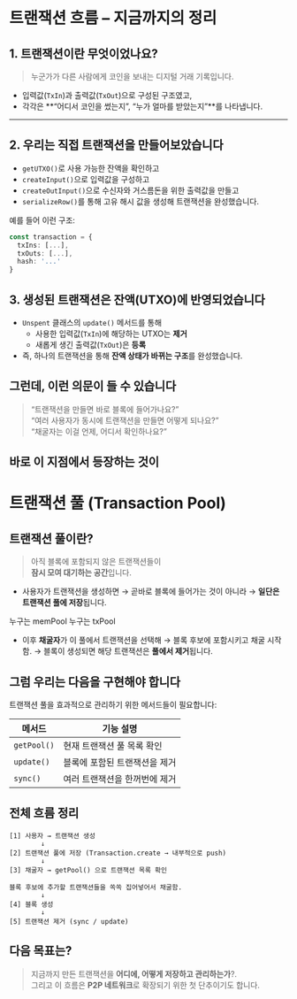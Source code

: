 # 트랜잭션 흐름 – 지금까지의 정리

## 1. 트랜잭션이란 무엇이었나요?

> 누군가가 다른 사람에게 코인을 보내는 디지털 거래 기록입니다.

- 입력값(`TxIn`)과 출력값(`TxOut`)으로 구성된 구조였고,
- 각각은 **“어디서 코인을 썼는지”, “누가 얼마를 받았는지”**를 나타냅니다.

---

## 2. 우리는 직접 트랜잭션을 만들어보았습니다

- `getUTXO()`로 사용 가능한 잔액을 확인하고
- `createInput()`으로 입력값을 구성하고
- `createOutInput()`으로 수신자와 거스름돈을 위한 출력값을 만들고
- `serializeRow()`를 통해 고유 해시 값을 생성해 트랜잭션을 완성했습니다.

예를 들어 이런 구조:

```ts
const transaction = {
  txIns: [...],
  txOuts: [...],
  hash: '...'
}
```

## 3. 생성된 트랜잭션은 잔액(UTXO)에 반영되었습니다

- `Unspent` 클래스의 `update()` 메서드를 통해
  - 사용한 입력값(`TxIn`)에 해당하는 UTXO는 **제거**
  - 새롭게 생긴 출력값(`TxOut`)은 **등록**
- 즉, 하나의 트랜잭션을 통해 **잔액 상태가 바뀌는 구조**를 완성했습니다.

## 그런데, 이런 의문이 들 수 있습니다

> “트랜잭션을 만들면 바로 블록에 들어가나요?”  
> “여러 사용자가 동시에 트랜잭션을 만들면 어떻게 되나요?”  
> “채굴자는 이걸 언제, 어디서 확인하나요?”

## 바로 이 지점에서 등장하는 것이

# 트랜잭션 풀 (Transaction Pool)

## 트랜잭션 풀이란?

> 아직 블록에 포함되지 않은 트랜잭션들이  
> **잠시 모여 대기하는 공간**입니다.

- 사용자가 트랜잭션을 생성하면
  → 곧바로 블록에 들어가는 것이 아니라
  → **일단은 트랜잭션 풀에 저장**됩니다.

누구는 memPool
누구는 txPool

- 이후 **채굴자**가 이 풀에서 트랜잭션을 선택해
  → 블록 후보에 포함시키고 채굴 시작함.
  → 블록이 생성되면 해당 트랜잭션은 **풀에서 제거**됩니다.

## 그럼 우리는 다음을 구현해야 합니다

트랜잭션 풀을 효과적으로 관리하기 위한 메서드들이 필요합니다:

| 메서드      | 기능 설명                     |
| ----------- | ----------------------------- |
| `getPool()` | 현재 트랜잭션 풀 목록 확인    |
| `update()`  | 블록에 포함된 트랜잭션을 제거 |
| `sync()`    | 여러 트랜잭션을 한꺼번에 제거 |

## 전체 흐름 정리

```
[1] 사용자 → 트랜잭션 생성
        ↓
[2] 트랜잭션 풀에 저장 (Transaction.create → 내부적으로 push)
        ↓
[3] 채굴자 → getPool() 으로 트랜잭션 목록 확인

블록 후보에 추가할 트랜잭션들을 쏙쏙 집어넣어서 채굴함.
        ↓
[4] 블록 생성
        ↓
[5] 트랜잭션 제거 (sync / update)
```

## 다음 목표는?

> 지금까지 만든 트랜잭션을 **어디에, 어떻게 저장하고 관리하는가**?.  
> 그리고 이 흐름은 **P2P 네트워크**로 확장되기 위한 첫 단추이기도 합니다.
